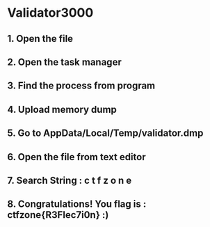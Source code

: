 #  Validator3000
## 1. Open the file
## 2. Open the task manager 
## 3. Find the process from program 
## 4. Upload memory dump
## 5. Go to AppData/Local/Temp/validator.dmp
## 6. Open the file from text editor
## 7. Search String : c t f z o n e 
## 8. Congratulations! You flag is : ctfzone{R3Flec7i0n} :)
